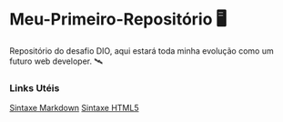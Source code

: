 # Meu-Primeiro-Repositório 🖥️
Repositório do desafio DIO, aqui estará toda minha evolução como um futuro web developer. 🛰️

### Links Utéis
[Sintaxe Markdown](https://docs.pipz.com/central-de-ajuda/learning-center/guia-basico-de-markdown#open)
[Sintaxe HTML5](https://www.devmedia.com.br/comandos-e-tags-html5/23618)
